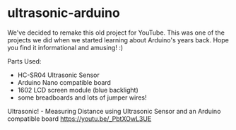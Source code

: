# ultrasonic-arduino

We've decided to remake this old project for YouTube. This was one of the projects we did when we started learning about Arduino's years back. Hope you find it informational and amusing! :)

Parts Used:
- HC-SR04 Ultrasonic Sensor
- Arduino Nano compatible board
- 1602 LCD screen module (blue backlight)
- some breadboards and lots of jumper wires!

Ultrasonic! - Measuring Distance using Ultrasonic Sensor and an Arduino compatible board
https://youtu.be/_PbtXOwL3UE
